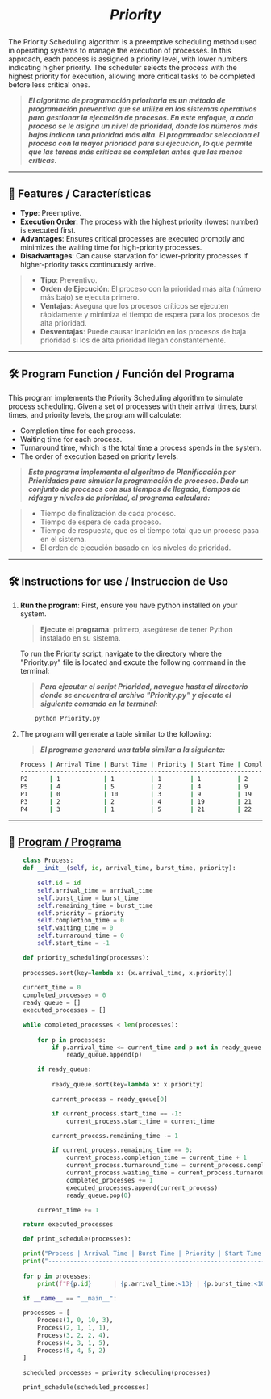 <h1 align="center">

_Priority_

</h1>

The Priority Scheduling algorithm is a preemptive scheduling method used in operating systems to manage the execution of processes. In this approach, each process is assigned a priority level, with lower numbers indicating higher priority. The scheduler selects the process with the highest priority for execution, allowing more critical tasks to be completed before less critical ones.
>***El algoritmo de programación prioritaria es un método de programación preventiva que se utiliza en los sistemas operativos para gestionar la ejecución de procesos. En este enfoque, a cada proceso se le asigna un nivel de prioridad, donde los números más bajos indican una prioridad más alta. El programador selecciona el proceso con la mayor prioridad para su ejecución, lo que permite que las tareas más críticas se completen antes que las menos críticas.***

---

## 🌟 Features / Características
- **Type**: Preemptive.
- **Execution Order**: The process with the highest priority (lowest number) is executed first.
- **Advantages**: Ensures critical processes are executed promptly and minimizes the waiting time for high-priority processes.
- **Disadvantages**: Can cause starvation for lower-priority processes if higher-priority tasks continuously arrive.
>- **Tipo**: Preventivo.
>- **Orden de Ejecución**: El proceso con la prioridad más alta (número más bajo) se ejecuta primero.
>- **Ventajas**: Asegura que los procesos críticos se ejecuten rápidamente y minimiza el tiempo de espera para los procesos de alta prioridad.
>- **Desventajas**: Puede causar inanición en los procesos de baja prioridad si los de alta prioridad llegan constantemente.

---

## 🛠️ Program Function / Función del Programa
This program implements the Priority Scheduling algorithm to simulate process scheduling. Given a set of processes with their arrival times, burst times, and priority levels, the program will calculate:

- Completion time for each process.
- Waiting time for each process.
- Turnaround time, which is the total time a process spends in the system.
- The order of execution based on priority levels.

>***Este programa implementa el algoritmo de Planificación por Prioridades para simular la programación de procesos. Dado un conjunto de procesos con sus tiempos de llegada, tiempos de ráfaga y niveles de prioridad, el programa calculará:***

>- Tiempo de finalización de cada proceso.
>- Tiempo de espera de cada proceso.
>- Tiempo de respuesta, que es el tiempo total que un proceso pasa en el sistema.
>- El orden de ejecución basado en los niveles de prioridad.

---

## 🛠️ Instructions for use / Instruccion de Uso

1. **Run the program**: First, ensure you have python installed on your system.
    >**Ejecute el programa**: primero, asegúrese de tener Python instalado en su sistema.    
    
    To run the Priority script, navigate to the directory where the "Priority.py" file is located and excute the following command in the terminal:
    >***Para ejecutar el script Prioridad, navegue hasta el directorio donde se encuentra el archivo "Priority.py" y ejecute el siguiente comando en la terminal:***

    ```bash
        python Priority.py
    ```
2. The program will generate a table similar to the following:
    >***El programa generará una tabla similar a la siguiente:***

    ```bash
    Process | Arrival Time | Burst Time | Priority | Start Time | Completion Time | Waiting Time | Turnaround Time
    --------------------------------------------------------------------------------------------------------------
    P2      | 1            | 1          | 1        | 1          | 2               | 0            | 1              
    P5      | 4            | 5          | 2        | 4          | 9               | 0            | 5              
    P1      | 0            | 10         | 3        | 9          | 19              | 9            | 19             
    P3      | 2            | 2          | 4        | 19         | 21              | 17           | 19             
    P4      | 3            | 1          | 5        | 21         | 22              | 18           | 19             
    ```

---

## 🧩 [Program / Programa](/Priority/Priority.py)

```python
    class Process:
    def __init__(self, id, arrival_time, burst_time, priority):
      
        self.id = id
        self.arrival_time = arrival_time
        self.burst_time = burst_time
        self.remaining_time = burst_time  
        self.priority = priority  
        self.completion_time = 0 
        self.waiting_time = 0  
        self.turnaround_time = 0  
        self.start_time = -1  

    def priority_scheduling(processes):
    
    processes.sort(key=lambda x: (x.arrival_time, x.priority))
    
    current_time = 0  
    completed_processes = 0 
    ready_queue = []  
    executed_processes = []  

    while completed_processes < len(processes):
       
        for p in processes:
            if p.arrival_time <= current_time and p not in ready_queue and p.remaining_time > 0:
                ready_queue.append(p)

        if ready_queue:
            
            ready_queue.sort(key=lambda x: x.priority)

            current_process = ready_queue[0]

            if current_process.start_time == -1:
                current_process.start_time = current_time

            current_process.remaining_time -= 1

            if current_process.remaining_time == 0:
                current_process.completion_time = current_time + 1
                current_process.turnaround_time = current_process.completion_time - current_process.arrival_time
                current_process.waiting_time = current_process.turnaround_time - current_process.burst_time
                completed_processes += 1
                executed_processes.append(current_process)  
                ready_queue.pop(0)

        current_time += 1

    return executed_processes  

    def print_schedule(processes):

    print("Process | Arrival Time | Burst Time | Priority | Start Time | Completion Time | Waiting Time | Turnaround Time")
    print("--------------------------------------------------------------------------------------------------------------")
    
    for p in processes:
        print(f"P{p.id}      | {p.arrival_time:<13} | {p.burst_time:<10} | {p.priority:<8} | {p.start_time:<10} | {p.completion_time:<15} | {p.waiting_time:<12} | {p.turnaround_time:<15}")

    if __name__ == "__main__":

    processes = [
        Process(1, 0, 10, 3),  
        Process(2, 1, 1, 1),  
        Process(3, 2, 2, 4),  
        Process(4, 3, 1, 5),
        Process(5, 4, 5, 2)  
    ]

    scheduled_processes = priority_scheduling(processes)
    
    print_schedule(scheduled_processes)
```
    
